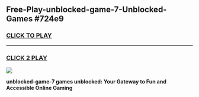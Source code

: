 
## Free-Play-unblocked-game-7-Unblocked-Games #724e9
<h3>
<a href="https://news.freeplayer.one?title=unblocked-game-7&ref=8M">CLICK TO PLAY</a></h3>
<hr>

<h3>
<a href="https://news.freeplayer.one?title=unblocked-game-7&ref=8M">CLICK 2 PLAY</a>
  
</h3>

<a href="https://news.freeplayer.one?title=unblocked-game-7&ref=8M"><img src="https://clearcache.store/games.png"></a>


**unblocked-game-7 games unblocked: Your Gateway to Fun and Accessible Online Gaming**
